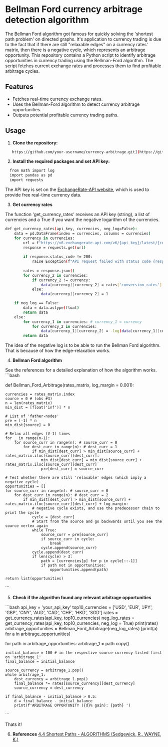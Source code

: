 # Bellman Ford currency arbitrage detection algorithm

The Bellman Ford algorithm got famous for quickly solving the 'shortest path problem' on directed graphs. It's application to currency trading is due to the fact that if there are still "relaxable edges" on a currency rates' matrix, then there is a negative cycle, which represents an arbitrage opportunity. This repository contains a Python script to identify arbitrage opportunities in currency trading using the Bellman-Ford algorithm. The script fetches current exchange rates and processes them to find profitable arbitrage cycles.

## Features

- Fetches real-time currency exchange rates.
- Uses the Bellman-Ford algorithm to detect currency arbitrage opportunities.
- Outputs potential profitable currency trading paths.

## Usage

1. **Clone the repository:**

```bash
   https://github.com/your-username/currency-arbitrage.git](https://github.com/d-roizman/Bellman-Ford-currency-arbitrage/blob/Quant_Finance/currency_arbitrage_bellman_ford.py
```


2. **Install the required packages and set API key:**

```bash
  from math import log
  import pandas as pd
  import requests
```

The API key is set on the [ExchangeRate-API website](https://www.exchangerate-api.com/), which is used to provide free real-time currency data.


3. **Get currency rates**

The function 'get_currency_rates' receives an API key (string), a list of currencies and a True if you want the negative logarithm of the currencies.
```bash
def get_currency_rates(api_key, currencies, neg_log=False):
    data = pd.DataFrame(index = currencies, columns = currencies)
    for currency in currencies:
        url = f"https://v6.exchangerate-api.com/v6/{api_key}/latest/{currency}"
        response = requests.get(url)
        
        if response.status_code != 200:
            raise Exception(f"API request failed with status code {response.status_code}")
    
        rates = response.json()
        for currency_2 in currencies:
            if currency_2 != currency:
                data[currency][currency_2] = rates['conversion_rates'][currency_2]
            else:
                data[currency][currency_2] = 1

    if neg_log == False:
        data = data.astype(float)
        return data
    else:
        for currency_1 in currencies: # currency_1 = currency
            for currency_2 in currencies:
                data[currency_1][currency_2] = -log(data[currency_1][currency_2]) 
        return data
```
The idea of the negative log is to be able to run the Bellman Ford algorithm. That is because of how the edge-relaxation works.


4. **Bellman Ford algorithm**

See the references for a detailed explanation of how the algorithm works.
´´´bash

def Bellman_Ford_Arbitrage(rates_matrix, log_margin = 0.001):

    currencies = rates_matrix.index    
    source = 0 # (obs #3)
    n = len(rates_matrix)
    min_dist = [float('inf')] * n

    # List of 'father-nodes'
    pre = [-1] * n
    min_dist[source] = 0

    # Relax all edges (V-1) times
    for _ in range(n-1):
        for source_curr in range(n): # source_curr = 0
            for dest_curr in range(n): # dest_curr = 1
                if min_dist[dest_curr] > min_dist[source_curr] + rates_matrix.iloc[source_curr][dest_curr]:
                    min_dist[dest_curr] = min_dist[source_curr] + rates_matrix.iloc[source_curr][dest_curr]
                    pre[dest_curr] = source_curr

    # Test whether there are still 'relaxable' edges (which imply a negative cycle)
    opportunities = []
    for source_curr in range(n): # source_curr = 0
        for dest_curr in range(n): # dest_curr = 2
            if min_dist[dest_curr] > min_dist[source_curr] + rates_matrix.iloc[source_curr][dest_curr] + log_margin:
                # negative cycle exists, and use the predecessor chain to print the cycle
                cycle = [dest_curr]
                # Start from the source and go backwards until you see the source vertex again
                while True:
                    source_curr = pre[source_curr]
                    if source_curr in cycle:
                        break
                    cycle.append(source_curr)
                cycle.append(dest_curr)
                if len(cycle) > 3:
                    path = [currencies[p] for p in cycle[::-1]]
                    if path not in opportunities:
                        opportunities.append(path)
    
    return list(opportunities)

´´´


5. **Check if the algorithm found any relevant arbitrage opportunities**

´´´bash
api_key = 'your_api_key'
top10_currencies = ['USD', 'EUR', 'JPY', 'GBP', 'CNY', 'AUD', 'CAD', 'CHF', 'HKD', 'SGD']
rates = get_currency_rates(api_key, top10_currencies)
neg_log_rates = get_currency_rates(api_key, top10_currencies, neg_log = True)
print(rates)
arbitrage_opportunities = Bellman_Ford_Arbitrage(neg_log_rates)
[print(a) for a in arbitrage_opportunities]

for path in arbitrage_opportunities:
    arbitrage_1 = path.copy()    
    
    initial_balance = 100 # in the respective source-currency listed first on 'arbitrage_1'
    final_balance = initial_balance
    
    source_currency = arbitrage_1.pop()
    while arbitrage_1:
        dest_currency = arbitrage_1.pop()
        final_balance *= rates[source_currency][dest_currency]        
        source_currency = dest_currency
    
    if final_balance - initial_balance > 0.5:
        d = final_balance - initial_balance
        print(f'ARBITRAGE OPPORTUNITY ({d}% gain): {path} ')

´´´

Thats it!

   
6. **References**
   [4.4 Shortest Paths - ALGORITHMS (Sedgewick, R., WAYNE, K.)](https://algs4.cs.princeton.edu/44sp/)
